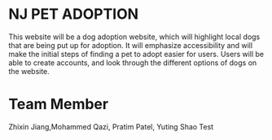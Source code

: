 # NJ PET ADOPTION
This website will be a dog adoption website, which will highlight local dogs that are being put up for adoption. It will emphasize accessibility and will make the initial steps of finding a pet to adopt easier for users. Users will be able to create accounts, and look through the different options of dogs on the website.

# Team Member
Zhixin Jiang,Mohammed Qazi, Pratim Patel, Yuting Shao
Test
